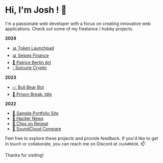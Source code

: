 # Hi, I'm Josh ! 👋

I'm a passionate web developer with a focus on creating innovative web applications. Check out some of my freelance / hobby projects.

**2024**
- [📊 Token Launchpad](https://memes.seipex.fi/)
- [📊 Seipex Finance](https://www.seipex.fi/)
- [🎨 Patrice Bertin Art](https://patricebertin.com)
- [💧 Suicune Crypto](https://suicune.dog/)

**2023**
- [📈 Bull Bear Bot](https://bear-bull-bot.vercel.app/)
- [🚨 Prison Break: Idle](https://prison-break-idle-josht64.vercel.app/)
  
**2022**
- [📝 Sample Portfolio Site](https://portfolio-site-josht64.vercel.app/)
- [📰 Hacker News](https://hacker-news-project-sigma.vercel.app/)
- [👾 Clips on Repeat](https://clips-on-repeat.vercel.app/)
- [🎵 SoundCloud Compare](https://sound-cloud-compare-git-main-josht64.vercel.app/)


Feel free to explore these projects and provide feedback. If you'd like to get in touch or collaborate, you can reach me on Discord at `Josh#0038`. 📫

Thanks for visiting!
